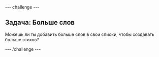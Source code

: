 \--- challenge \---

## Задача: Больше слов

Можешь ли ты добавить больше слов в свои списки, чтобы создавать больше стихов?

\--- /challenge \---